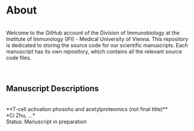 # About
<br>
Welcome to the GitHub account of the Division of Immunobiology at the Institute of Immunology (IFI) - Medical University of Vienna. This repository is dedicated to storing the source code for our scientific manuscripts. Each manuscript has its own repository, which contains all the relevant source code files. <br><br><br>



## Manuscript Descriptions
<br>
**T-cell activation phosoho and acetylproteomics (not final title)**<br>
*Ci Zhu, ...*<br>
Status: Manuscript in preparation<br>
